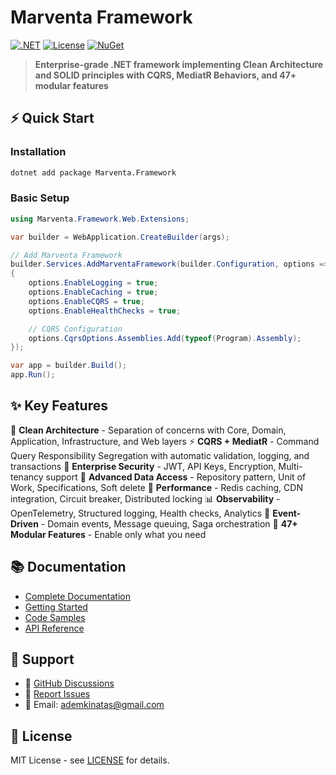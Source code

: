 # Marventa Framework

[![.NET](https://img.shields.io/badge/.NET-8.0%20%7C%209.0-512BD4)](https://dotnet.microsoft.com/)
[![License](https://img.shields.io/badge/License-MIT-green.svg)](https://github.com/AdemKinatas/Marventa.Framework/blob/master/LICENSE)
[![NuGet](https://img.shields.io/nuget/v/Marventa.Framework.svg)](https://www.nuget.org/packages/Marventa.Framework)

> **Enterprise-grade .NET framework implementing Clean Architecture and SOLID principles with CQRS, MediatR Behaviors, and 47+ modular features**

## ⚡ Quick Start

### Installation
```bash
dotnet add package Marventa.Framework
```

### Basic Setup
```csharp
using Marventa.Framework.Web.Extensions;

var builder = WebApplication.CreateBuilder(args);

// Add Marventa Framework
builder.Services.AddMarventaFramework(builder.Configuration, options =>
{
    options.EnableLogging = true;
    options.EnableCaching = true;
    options.EnableCQRS = true;
    options.EnableHealthChecks = true;

    // CQRS Configuration
    options.CqrsOptions.Assemblies.Add(typeof(Program).Assembly);
});

var app = builder.Build();
app.Run();
```

## ✨ Key Features

🎯 **Clean Architecture** - Separation of concerns with Core, Domain, Application, Infrastructure, and Web layers
⚡ **CQRS + MediatR** - Command Query Responsibility Segregation with automatic validation, logging, and transactions
🔐 **Enterprise Security** - JWT, API Keys, Encryption, Multi-tenancy support
💾 **Advanced Data Access** - Repository pattern, Unit of Work, Specifications, Soft delete
🚀 **Performance** - Redis caching, CDN integration, Circuit breaker, Distributed locking
📊 **Observability** - OpenTelemetry, Structured logging, Health checks, Analytics
🔄 **Event-Driven** - Domain events, Message queuing, Saga orchestration
🧩 **47+ Modular Features** - Enable only what you need

## 📚 Documentation

- [Complete Documentation](https://github.com/AdemKinatas/Marventa.Framework#readme)
- [Getting Started](https://github.com/AdemKinatas/Marventa.Framework/blob/master/docs/getting-started/)
- [Code Samples](https://github.com/AdemKinatas/Marventa.Framework/tree/master/samples)
- [API Reference](https://github.com/AdemKinatas/Marventa.Framework/blob/master/docs/api-reference/)

## 🤝 Support

- 💬 [GitHub Discussions](https://github.com/AdemKinatas/Marventa.Framework/discussions)
- 🐛 [Report Issues](https://github.com/AdemKinatas/Marventa.Framework/issues)
- 📧 Email: ademkinatas@gmail.com

## 📄 License

MIT License - see [LICENSE](https://github.com/AdemKinatas/Marventa.Framework/blob/master/LICENSE) for details.